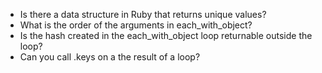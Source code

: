 * Is there a data structure in Ruby that returns unique values?
* What is the order of the arguments in each_with_object?
* Is the hash created in the each_with_object loop returnable outside the loop?
* Can you call .keys on a the result of a loop?
